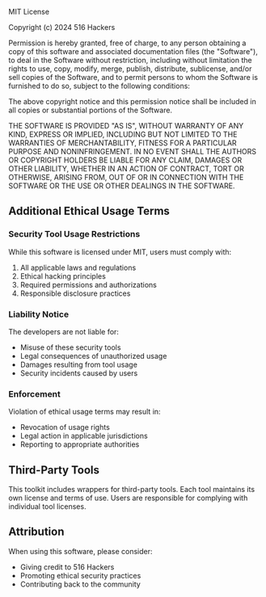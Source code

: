 MIT License

Copyright (c) 2024 516 Hackers

Permission is hereby granted, free of charge, to any person obtaining a copy
of this software and associated documentation files (the "Software"), to deal
in the Software without restriction, including without limitation the rights
to use, copy, modify, merge, publish, distribute, sublicense, and/or sell
copies of the Software, and to permit persons to whom the Software is
furnished to do so, subject to the following conditions:

The above copyright notice and this permission notice shall be included in all
copies or substantial portions of the Software.

THE SOFTWARE IS PROVIDED "AS IS", WITHOUT WARRANTY OF ANY KIND, EXPRESS OR
IMPLIED, INCLUDING BUT NOT LIMITED TO THE WARRANTIES OF MERCHANTABILITY,
FITNESS FOR A PARTICULAR PURPOSE AND NONINFRINGEMENT. IN NO EVENT SHALL THE
AUTHORS OR COPYRIGHT HOLDERS BE LIABLE FOR ANY CLAIM, DAMAGES OR OTHER
LIABILITY, WHETHER IN AN ACTION OF CONTRACT, TORT OR OTHERWISE, ARISING FROM,
OUT OF OR IN CONNECTION WITH THE SOFTWARE OR THE USE OR OTHER DEALINGS IN THE
SOFTWARE.

## Additional Ethical Usage Terms

### Security Tool Usage Restrictions
While this software is licensed under MIT, users must comply with:
1. All applicable laws and regulations
2. Ethical hacking principles
3. Required permissions and authorizations
4. Responsible disclosure practices

### Liability Notice
The developers are not liable for:
- Misuse of these security tools
- Legal consequences of unauthorized usage
- Damages resulting from tool usage
- Security incidents caused by users

### Enforcement
Violation of ethical usage terms may result in:
- Revocation of usage rights
- Legal action in applicable jurisdictions
- Reporting to appropriate authorities

## Third-Party Tools
This toolkit includes wrappers for third-party tools. Each tool maintains its own license and terms of use. Users are responsible for complying with individual tool licenses.

## Attribution
When using this software, please consider:
- Giving credit to 516 Hackers
- Promoting ethical security practices
- Contributing back to the community
